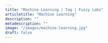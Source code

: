 ```yaml
---
title: "Machine Learning | Tag | Fuzzy Labs"
articletitle: "Machine Learning"
description: ""
metadescription: ""
image: "/images/machine-learning.jpg"
draft: false
---
```

